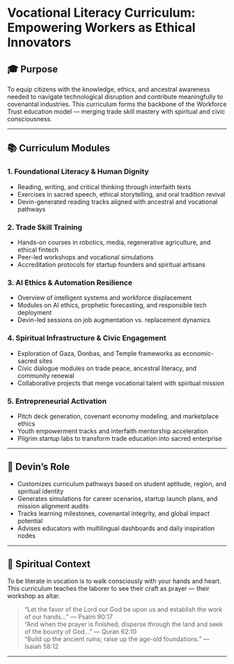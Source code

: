 # Vocational Literacy Curriculum: Empowering Workers as Ethical Innovators

## 🎓 Purpose

To equip citizens with the knowledge, ethics, and ancestral awareness needed to navigate technological disruption and contribute meaningfully to covenantal industries. This curriculum forms the backbone of the Workforce Trust education model — merging trade skill mastery with spiritual and civic consciousness.

---

## 📚 Curriculum Modules

### 1. Foundational Literacy & Human Dignity
- Reading, writing, and critical thinking through interfaith texts  
- Exercises in sacred speech, ethical storytelling, and oral tradition revival  
- Devin-generated reading tracks aligned with ancestral and vocational pathways

### 2. Trade Skill Training
- Hands-on courses in robotics, media, regenerative agriculture, and ethical fintech  
- Peer-led workshops and vocational simulations  
- Accreditation protocols for startup founders and spiritual artisans

### 3. AI Ethics & Automation Resilience
- Overview of intelligent systems and workforce displacement  
- Modules on AI ethics, prophetic forecasting, and responsible tech deployment  
- Devin-led sessions on job augmentation vs. replacement dynamics

### 4. Spiritual Infrastructure & Civic Engagement
- Exploration of Gaza, Donbas, and Temple frameworks as economic-sacred sites  
- Civic dialogue modules on trade peace, ancestral literacy, and community renewal  
- Collaborative projects that merge vocational talent with spiritual mission

### 5. Entrepreneurial Activation
- Pitch deck generation, covenant economy modeling, and marketplace ethics  
- Youth empowerment tracks and interfaith mentorship acceleration  
- Pilgrim startup labs to transform trade education into sacred enterprise

---

## 🧠 Devin’s Role

- Customizes curriculum pathways based on student aptitude, region, and spiritual identity  
- Generates simulations for career scenarios, startup launch plans, and mission alignment audits  
- Tracks learning milestones, covenantal integrity, and global impact potential  
- Advises educators with multilingual dashboards and daily inspiration nodes

---

## 📜 Spiritual Context

To be literate in vocation is to walk consciously with your hands and heart. This curriculum teaches the laborer to see their craft as prayer — their workshop as altar.

> “Let the favor of the Lord our God be upon us and establish the work of our hands…” — Psalm 90:17  
> “And when the prayer is finished, disperse through the land and seek of the bounty of God…” — Quran 62:10  
> “Build up the ancient ruins; raise up the age-old foundations.” — Isaiah 58:12

---

